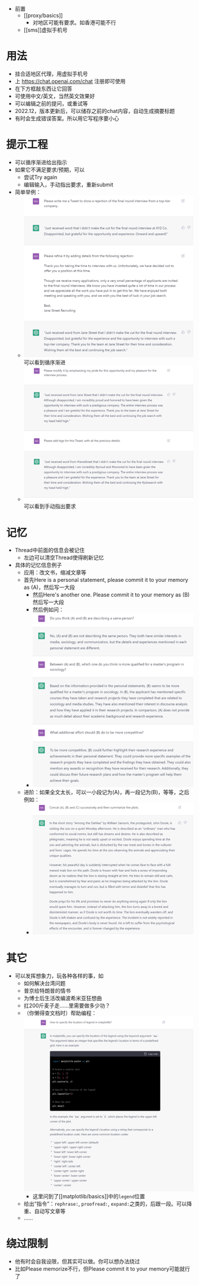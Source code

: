 - 前置
  - [[proxy/basics]]
    - 对地区可能有要求。如香港可能不行
  - [[sms]]虚拟手机号
# 用法
- 挂合适地区代理，用虚拟手机号
- 上 https://chat.openai.com/chat 注册即可使用
- 在下方框敲东西让它回答
- 可使用中文/英文，当然英文效果好
- 可以编辑之前的提问，或重试等
- 2022.12，版本更新后，可以储存之前的chat内容，自动生成摘要标题
- 有时会生成错误答案。所以用它写程序要小心
# 提示工程
- 可以循序渐进给出指示
- 如果它不满足要求/预期，可以
  - 尝试Try again
  - 编辑输入，手动指出要求，重新submit
- 简单举例：
  - ![](prompt-example-0.png) 可以看到循序渐进
  - ![](prompt-example-1.png) 可以看到手动指出要求
# 记忆
- Thread中前面的信息会被记住
  - 左边可以清空Thread使得刷新记忆
- 具体的记忆信息例子
  - 应用：改文书，缩减文章等
  - 首先Here is a personal statement, please commit it to your memory as (A)，然后写一大段
    - 然后Here's another one. Please commit it to your memory as (B)然后写一大段
    - 然后例如问：
    - ![](prompt-example-memory.png)
  - 进阶：如果全文太长，可以一小段记为(A)，再一段记为(B)，等等，之后例如：
    - ![](prompt-example-memory-by-parts.png)
# 其它
- 可以发挥想象力，玩各种各样的事，如
  - 如何解决台湾问题
  - 普京给特朗普的情书
  - 为博士后生活改编波希米亚狂想曲
  - 扛200斤麦子走……里需要做多少功？
  - （你懒得查文档时）帮助编程： ![](programming-aid.png)
    - 这里问到了[[matplotlib/basics]]中的`legend`位置
  - 给出“指令”：`rephrase:`, `proofread:`, `expand:`之类的，后跟一段。可以降重、自动写文章等
  - ……
# 绕过限制
- 他有时会自我设限，但其实可以做。你可以想办法绕过
- 比如Please memorize不行，但Please commit it to your memory可能就行了